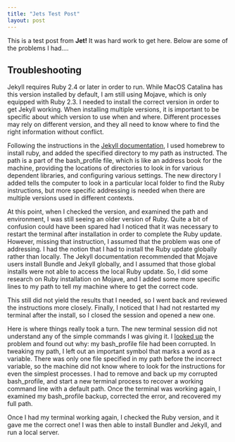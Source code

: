 ```yaml
---
title: "Jets Test Post"
layout: post
---
```

 
This is a test post from **Jet!** It was hard work to get here. Below are some of the problems I had....

## Troubleshooting

Jekyll requires Ruby 2.4 or later in order to run. While MacOS Catalina has this version installed by default, I am still using Mojave, which is only equipped with Ruby 2.3. I needed to install the correct version in order to get Jekyll working. When installing multiple versions, it is important to be specific about which version to use when and where. Different processes may rely on different version, and they all need to know where to find the right information without conflict. 

Following the instructions in the [Jekyll documentation](https://jekyllrb.com/docs/installation/macos/), I used homebrew to install ruby, and added the specified directory to my path as instructed. The path is a part of the bash_profile file, which is like an address book for the machine, providing the locations of directories to look in for various dependent libraries, and configuring various settings. The new directory I added tells the computer to look in a particular local folder to find the Ruby instructions, but more specific addressing is needed when there are multiple versions used in different contexts. 

At this point, when I checked the version, and examined the path and environment, I was still seeing an older version of Ruby. Quite a bit of confusion could have been spared had I noticed that it was necessary to restart the terminal after installation in order to complete the Ruby update. However, missing that instruction, I assumed that the problem was one of addressing. I had the notion that I had to install the Ruby update globally rather than locally. The Jekyll documentation recommended that Mojave users install Bundle and Jekyll globally, and I assumed that those global installs were not able to access the local Ruby update. So, I did some research on Ruby installation on Mojave, and I added some more specific lines to my path to tell my machine where to get the correct code. 

This still did not yield the results that I needed, so I went back and reviewed the instructions more closely. Finally, I noticed that I had not restarted my terminal after the install, so I closed the session and opened a new one.

Here is where things really took a turn. The new terminal session did not understand any of the simple commands I was giving it. I [looked up](https://apple.stackexchange.com/questions/128592/os-x-terminal-not-recognizing-any-commands) the problem and found out why: my bash_profile file had been corrupted. In tweaking my path, I left out an important symbol that marks a word as a variable. There was only one file specified in my path before the incorrect variable, so the machine did not know where to look for the instructions for even the simplest processes. I had to remove and back up my corrupted bash_profile, and start a new terminal process to recover a working command line with a default path. Once the terminal was working again, I examined my bash_profile backup, corrected the error, and recovered my full path. 

Once I had my terminal working again, I checked the Ruby version, and it gave me the correct one! I was then able to install Bundler and Jekyll, and run a local server.

